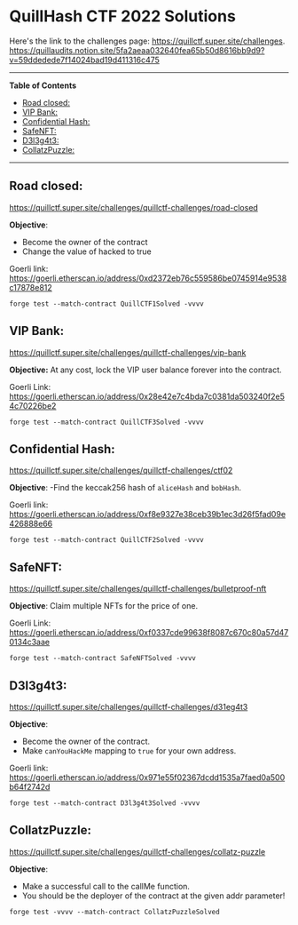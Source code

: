# QuillHash CTF 2022 Solutions

Here's the link to the challenges page: https://quillctf.super.site/challenges.
https://quillaudits.notion.site/5fa2aeaa032640fea65b50d8616bb9d9?v=59ddedede7f14024bad19d411316c475

---

**Table of Contents**
- [Road closed:](#road-closed)
- [VIP Bank:](#vip-bank)
- [Confidential Hash:](#confidential-hash)
- [SafeNFT:](#safenft)
- [D3l3g4t3:](#d3l3g4t3)
- [CollatzPuzzle:](#collatzpuzzle)


---

## Road closed:
https://quillctf.super.site/challenges/quillctf-challenges/road-closed

**Objective**:
- Become the owner of the contract
- Change the value of hacked to true

Goerli link: https://goerli.etherscan.io/address/0xd2372eb76c559586be0745914e9538c17878e812
 
```
forge test --match-contract QuillCTF1Solved -vvvv
```


## VIP Bank:
https://quillctf.super.site/challenges/quillctf-challenges/vip-bank

**Objective:**
At any cost, lock the VIP user balance forever into the contract.

Goerli Link: https://goerli.etherscan.io/address/0x28e42e7c4bda7c0381da503240f2e54c70226be2

```
forge test --match-contract QuillCTF3Solved -vvvv
```

## Confidential Hash:
https://quillctf.super.site/challenges/quillctf-challenges/ctf02

**Objective**:
-Find the keccak256 hash of `aliceHash` and `bobHash`. 

Goerli link: https://goerli.etherscan.io/address/0xf8e9327e38ceb39b1ec3d26f5fad09e426888e66
 
```
forge test --match-contract QuillCTF2Solved -vvvv
```

## SafeNFT:
https://quillctf.super.site/challenges/quillctf-challenges/bulletproof-nft

**Objective**:
Claim multiple NFTs for the price of one.

Goerli Link: https://goerli.etherscan.io/address/0xf0337cde99638f8087c670c80a57d470134c3aae

```
forge test --match-contract SafeNFTSolved -vvvv
```

## D3l3g4t3:
https://quillctf.super.site/challenges/quillctf-challenges/d31eg4t3

**Objective**:
- Become the owner of the contract.
- Make `canYouHackMe` mapping to `true` for your own address.
  
Goerli link: https://goerli.etherscan.io/address/0x971e55f02367dcdd1535a7faed0a500b64f2742d
 
```
forge test --match-contract D3l3g4t3Solved -vvvv
```

## CollatzPuzzle:
https://quillctf.super.site/challenges/quillctf-challenges/collatz-puzzle

**Objective**:
- Make a successful call to the callMe function.
- You should be the deployer of the contract at the given addr parameter!
  
 
```
forge test -vvvv --match-contract CollatzPuzzleSolved
```